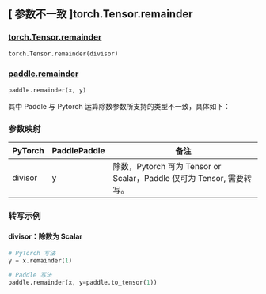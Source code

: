 ## [ 参数不一致 ]torch.Tensor.remainder
### [torch.Tensor.remainder](https://pytorch.org/docs/stable/generated/torch.Tensor.remainder.html?highlight=torch+tensor+remainder#torch.Tensor.remainder)

```python
torch.Tensor.remainder(divisor)
```

### [paddle.remainder](https://www.paddlepaddle.org.cn/documentation/docs/zh/develop/api/paddle/remainder_cn.html#remainder)

```python
paddle.remainder(x, y)
```


其中 Paddle 与 Pytorch 运算除数参数所支持的类型不一致，具体如下：

### 参数映射
| PyTorch       | PaddlePaddle | 备注                                                   |
| ------------- | ------------ | ------------------------------------------------------ |
| divisor         | y            | 除数，Pytorch 可为 Tensor or Scalar，Paddle 仅可为 Tensor, 需要转写。   |

### 转写示例
#### divisor：除数为 Scalar
```python
# PyTorch 写法
y = x.remainder(1)

# Paddle 写法
paddle.remainder(x, y=paddle.to_tensor(1))
```
